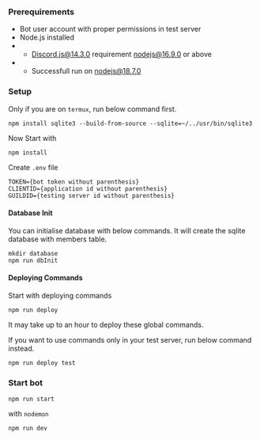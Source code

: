 ### Prerequirements

- Bot user account with proper permissions in test server
- Node.js installed
- - Discord.js@14.3.0 requirement nodejs@16.9.0 or above
- - Successfull run on nodejs@18.7.0

### Setup

Only if you are on `termux`, run below command first.
```
npm install sqlite3 --build-from-source --sqlite=~/../usr/bin/sqlite3
```
Now Start with  
```
npm install
```  

Create `.env` file  
```
TOKEN={bot token without parenthesis}
CLIENTID={application id without parenthesis}
GUILDID={testing server id without parenthesis}
```

#### Database Init
You can initialise database with below commands.
It will create the sqlite database with members table.

```
mkdir database
npm run dbInit
```

#### Deploying Commands
Start with deploying commands  
```
npm run deploy
```

It may take up to an hour to deploy these global commands.

If you want to use commands only in your test server, run below command instead.
```
npm run deploy test
```

### Start bot

```
npm run start
```

with `nodemon`  
```
npm run dev
```